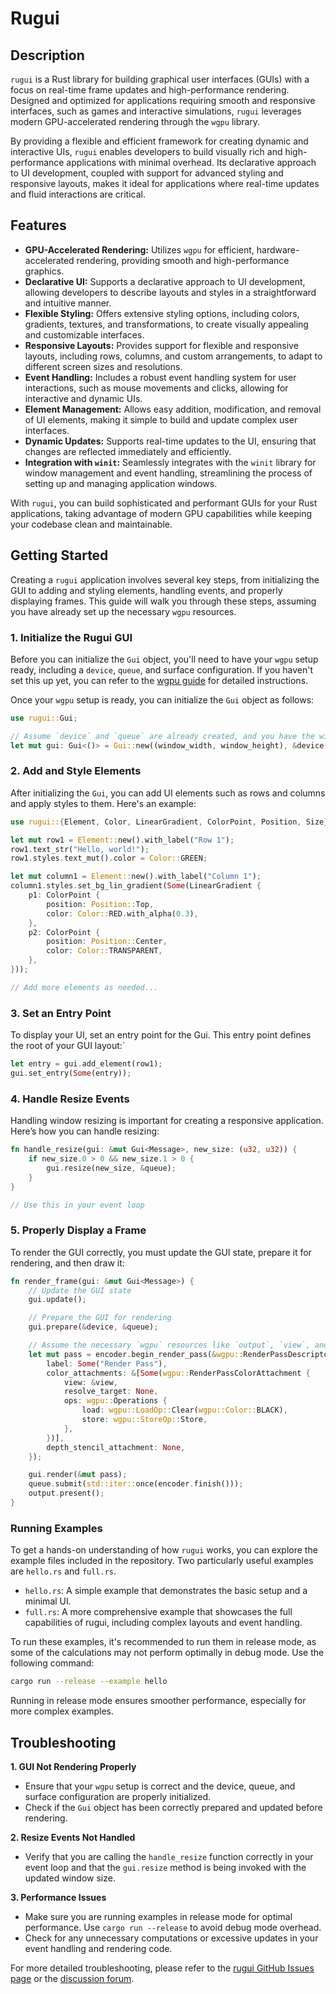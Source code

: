 # Rugui

## Description

`rugui` is a Rust library for building graphical user interfaces (GUIs) with a focus on real-time frame updates and high-performance rendering. Designed and optimized for applications requiring smooth and responsive interfaces, such as games and interactive simulations, `rugui` leverages modern GPU-accelerated rendering through the `wgpu` library.

By providing a flexible and efficient framework for creating dynamic and interactive UIs, `rugui` enables developers to build visually rich and high-performance applications with minimal overhead. Its declarative approach to UI development, coupled with support for advanced styling and responsive layouts, makes it ideal for applications where real-time updates and fluid interactions are critical.

## Features

- **GPU-Accelerated Rendering:** Utilizes `wgpu` for efficient, hardware-accelerated rendering, providing smooth and high-performance graphics.
- **Declarative UI:** Supports a declarative approach to UI development, allowing developers to describe layouts and styles in a straightforward and intuitive manner.
- **Flexible Styling:** Offers extensive styling options, including colors, gradients, textures, and transformations, to create visually appealing and customizable interfaces.
- **Responsive Layouts:** Provides support for flexible and responsive layouts, including rows, columns, and custom arrangements, to adapt to different screen sizes and resolutions.
- **Event Handling:** Includes a robust event handling system for user interactions, such as mouse movements and clicks, allowing for interactive and dynamic UIs.
- **Element Management:** Allows easy addition, modification, and removal of UI elements, making it simple to build and update complex user interfaces.
- **Dynamic Updates:** Supports real-time updates to the UI, ensuring that changes are reflected immediately and efficiently.
- **Integration with `winit`:** Seamlessly integrates with the `winit` library for window management and event handling, streamlining the process of setting up and managing application windows.

With `rugui`, you can build sophisticated and performant GUIs for your Rust applications, taking advantage of modern GPU capabilities while keeping your codebase clean and maintainable.

## Getting Started

Creating a `rugui` application involves several key steps, from initializing the GUI to adding and styling elements, handling events, and properly displaying frames. This guide will walk you through these steps, assuming you have already set up the necessary `wgpu` resources.

### 1. Initialize the Rugui GUI

Before you can initialize the `Gui` object, you'll need to have your `wgpu` setup ready, including a `device`, `queue`, and surface configuration. If you haven't set this up yet, you can refer to the [wgpu guide](https://sotrh.github.io/learn-wgpu/) for detailed instructions.

Once your `wgpu` setup is ready, you can initialize the `Gui` object as follows:

```rust
use rugui::Gui;

// Assume `device` and `queue` are already created, and you have the window size available
let mut gui: Gui<()> = Gui::new((window_width, window_height), &device, &queue);
```

### 2. Add and Style Elements

After initializing the `Gui`, you can add UI elements such as rows and columns and apply styles to them. Here's an example:

```rust
use rugui::{Element, Color, LinearGradient, ColorPoint, Position, Size};

let mut row1 = Element::new().with_label("Row 1");
row1.text_str("Hello, world!");
row1.styles.text_mut().color = Color::GREEN;

let mut column1 = Element::new().with_label("Column 1");
column1.styles.set_bg_lin_gradient(Some(LinearGradient {
    p1: ColorPoint {
        position: Position::Top,
        color: Color::RED.with_alpha(0.3),
    },
    p2: ColorPoint {
        position: Position::Center,
        color: Color::TRANSPARENT,
    },
}));

// Add more elements as needed...
```

### 3. Set an Entry Point

To display your UI, set an entry point for the Gui. This entry point defines the root of your GUI layout:`

```rust
let entry = gui.add_element(row1);
gui.set_entry(Some(entry));
```

### 4. Handle Resize Events

Handling window resizing is important for creating a responsive application. Here’s how you can handle resizing:

```rust
fn handle_resize(gui: &mut Gui<Message>, new_size: (u32, u32)) {
    if new_size.0 > 0 && new_size.1 > 0 {
        gui.resize(new_size, &queue);
    }
}

// Use this in your event loop
```

### 5. Properly Display a Frame

To render the GUI correctly, you must update the GUI state, prepare it for rendering, and then draw it:

```rust
fn render_frame(gui: &mut Gui<Message>) {
    // Update the GUI state
    gui.update();

    // Prepare the GUI for rendering
    gui.prepare(&device, &queue);

    // Assume the necessary `wgpu` resources like `output`, `view`, and `encoder` are set up
    let mut pass = encoder.begin_render_pass(&wgpu::RenderPassDescriptor {
        label: Some("Render Pass"),
        color_attachments: &[Some(wgpu::RenderPassColorAttachment {
            view: &view,
            resolve_target: None,
            ops: wgpu::Operations {
                load: wgpu::LoadOp::Clear(wgpu::Color::BLACK),
                store: wgpu::StoreOp::Store,
            },
        })],
        depth_stencil_attachment: None,
    });

    gui.render(&mut pass);
    queue.submit(std::iter::once(encoder.finish()));
    output.present();
}
```

### Running Examples

To get a hands-on understanding of how `rugui` works, you can explore the example files included in the repository. Two particularly useful examples are `hello.rs` and `full.rs`.

- `hello.rs`: A simple example that demonstrates the basic setup and a minimal UI.
- `full.rs`: A more comprehensive example that showcases the full capabilities of rugui, including complex layouts and event handling.

To run these examples, it's recommended to run them in release mode, as some of the calculations may not perform optimally in debug mode. Use the following command:

```bash
cargo run --release --example hello
```

Running in release mode ensures smoother performance, especially for more complex examples.

## Troubleshooting

**1. GUI Not Rendering Properly**

- Ensure that your `wgpu` setup is correct and the device, queue, and surface configuration are properly initialized.
- Check if the `Gui` object has been correctly prepared and updated before rendering.

**2. Resize Events Not Handled**

- Verify that you are calling the `handle_resize` function correctly in your event loop and that the `gui.resize` method is being invoked with the updated window size.

**3. Performance Issues**

- Make sure you are running examples in release mode for optimal performance. Use `cargo run --release` to avoid debug mode overhead.
- Check for any unnecessary computations or excessive updates in your event handling and rendering code.

For more detailed troubleshooting, please refer to the [rugui GitHub Issues page](https://github.com/i-2001/rugui/issues) or the [discussion forum](https://github.com/i-2001/rugui/discussions).

